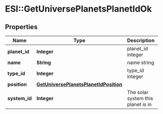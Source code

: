 # ESI::GetUniversePlanetsPlanetIdOk

## Properties
Name | Type | Description | Notes
------------ | ------------- | ------------- | -------------
**planet_id** | **Integer** | planet_id integer | 
**name** | **String** | name string | 
**type_id** | **Integer** | type_id integer | 
**position** | [**GetUniversePlanetsPlanetIdPosition**](GetUniversePlanetsPlanetIdPosition.md) |  | 
**system_id** | **Integer** | The solar system this planet is in | 


